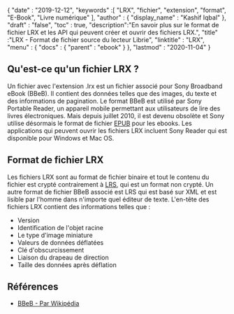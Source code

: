 {
  "date" : "2019-12-12",
  "keywords" :[ "LRX", "fichier", "extension", "format", "E-Book", "Livre numérique" ],
  "author" : {
    "display_name" : "Kashif Iqbal"
},
  "draft" : "false",
  "toc" : true,
  "description":"En savoir plus sur le format de fichier LRX et les API qui peuvent créer et ouvrir des fichiers LRX.",
  "title" :"LRX - Format de fichier source du lecteur Librie",
  "linktitle" : "LRX",
  "menu" : {
    "docs" : {
      "parent" : "ebook"
}
},
  "lastmod" : "2020-11-04"
}

## Qu'est-ce qu'un fichier LRX ?

Un fichier avec l'extension .lrx est un fichier associé pour Sony Broadband eBook (BBeB). Il contient des données telles que des images, du texte et des informations de pagination. Le format BBeB est utilisé par Sony Portable Reader, un appareil mobile permettant aux utilisateurs de lire des livres électroniques. Mais depuis juillet 2010, il est devenu obsolète et Sony utilise désormais le format de fichier [EPUB](/fr/ebook/epub/) pour les ebooks. Les applications qui peuvent ouvrir les fichiers LRX incluent Sony Reader qui est disponible pour Windows et Mac OS.

## Format de fichier LRX

Les fichiers LRX sont au format de fichier binaire et tout le contenu du fichier est crypté contrairement à [LRS](/fr/ebook/lrs/), qui est un format non crypté. Un autre format de fichier BBeB associé est LRS qui est basé sur XML et est lisible par l'homme dans n'importe quel éditeur de texte. L'en-tête des fichiers LRX contient des informations telles que :

* Version
* Identification de l'objet racine
* Le type d'image miniature
* Valeurs de données déflatées
* Clé d'obscurcissement
* Liaison du drapeau de direction
* Taille des données après déflation

## Références

* [BBeB - Par Wikipédia](https://en.wikipedia.org/wiki/BBeB)

